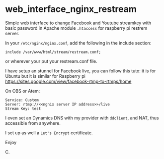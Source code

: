 # web_interface_nginx_restream

Simple web interface to change Facebook and Youtube streamkey with basic password in Apache module ```.htaccess``` for raspberry pi restrem server.

In your ```/etc/nginx/nginx.conf```, add the following in the include section:

```include /var/www/html/stream/restream.conf;```

or wherever your put your restream.conf file.

I have setup an stunnel for Facebook live, you can follow this tuto: it is for Ubuntu but it is similar for Raspberry pi
https://sites.google.com/view/facebook-rtmp-to-rtmps/home

On OBS or Atem:
```
Service: Custom
Server: rtmp://<<ngnix server IP address>>/live
Stream Key: test
```
I even set an Dynamics DNS with my provider with `ddclient`, and NAT, thus accessible from anywhere.

I set up as well a `Let's Encrypt` certificate.

Enjoy

C.
